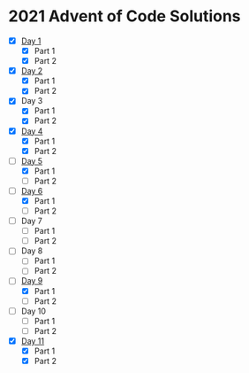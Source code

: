 # 2021 Advent of Code Solutions

- [x] [Day 1](https://github.com/bakenshake/advent-of-code/blob/main/1/advent_of_code_1.py)
  - [x] Part 1
  - [x] Part 2
- [x] [Day 2](https://github.com/bakenshake/advent-of-code/blob/main/2/advent_of_code_2.py)
  - [x] Part 1
  - [x] Part 2
- [x] Day 3
  - [x] Part 1
  - [x] Part 2
- [x] [Day 4](https://github.com/bakenshake/advent-of-code/blob/main/4/advent_of_code_4.py)
  - [x] Part 1
  - [x] Part 2
- [ ] [Day 5](https://github.com/bakenshake/advent-of-code/blob/main/5/AoC05.py)
  - [x] Part 1
  - [ ] Part 2
- [ ] [Day 6](https://github.com/bakenshake/advent-of-code/blob/main/6/AoC-6-1.py)
  - [x] Part 1
  - [ ] Part 2 
- [ ] Day 7
  - [ ] Part 1
  - [ ] Part 2 
- [ ] Day 8
  - [ ] Part 1
  - [ ] Part 2 
- [ ] [Day 9](https://github.com/bakenshake/advent-of-code/blob/main/9/AoC-9-1.py)
  - [x] Part 1
  - [ ] Part 2 
- [ ] Day 10
  - [ ] Part 1
  - [ ] Part 2 
- [x] [Day 11](https://github.com/bakenshake/advent-of-code/blob/main/11/AoC-11.py)
  - [x] Part 1
  - [x] Part 2
